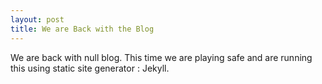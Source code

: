 ```yaml
---
layout: post
title: We are Back with the Blog
---
```


We are back with null blog. This time we are playing safe and are running this using static site generator : Jekyll.